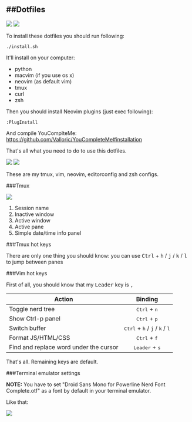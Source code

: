 ##Dotfiles
---
![](https://img.shields.io/badge/works%20on-OS%20X-D376B3.svg)
![](https://img.shields.io/badge/works%20on-Ubuntu-DD4814.svg)

To install these dotfiles you should run following:

```
./install.sh
```

It'll install on your computer:

- python
- macvim (if you use os x)
- neovim (as default vim)
- tmux
- curl
- zsh

Then you should install Neovim plugins (just exec following):

```
:PlugInstall
```

And compile YouComplteMe: https://github.com/Valloric/YouCompleteMe#installation

That's all what you need to do to use this dotfiles.

![](https://raw.githubusercontent.com/daynin/dotfiles/master/dotfiles1.png)
![](https://raw.githubusercontent.com/daynin/dotfiles/master/dotfiles3.png)

These are my tmux, vim, neovim, editorconfig and zsh configs.

###Tmux

![](https://raw.githubusercontent.com/daynin/dotfiles/master/dotfiles2.png)

1. Session name
2. Inactive window
3. Active window
4. Active pane
5. Simple date/time info panel

###Tmux hot keys

There are only one thing you should know: you can use <kbd>Ctrl</kbd> + <kbd>h</kbd> / <kbd>j</kbd> / <kbd>k</kbd> / <kbd>l</kbd> to jump between panes

###Vim hot keys

First of all, you should know that my <kbd>Leader</kbd> key is <kbd>,</kbd>


| Action        | Binding       | 
| ------------- |:-------------:|
| Toggle nerd tree | <kbd>Ctrl</kbd> + <kbd>n</kbd> |
| Show Ctrl-p panel | <kbd>Ctrl</kbd> + <kbd>p</kbd> |
| Switch buffer | <kbd>Ctrl</kbd> + <kbd>h</kbd> / <kbd>j</kbd> / <kbd>k</kbd> / <kbd>l</kbd> |
| Format JS/HTML/CSS | <kbd>Ctrl</kbd> + <kbd>f</kbd> |
| Find and replace word under the cursor | <kbd>Leader</kbd> + <kbd>s</kbd> |

That's all. Remaining keys are default.

###Terminal emulator settings

**NOTE:** You have to set "Droid Sans Mono for Powerline Nerd Font Complete.otf" as a font by default in your terminal emulator.

Like that:

![](https://raw.githubusercontent.com/daynin/dotfiles/master/terminal-settings.png)
